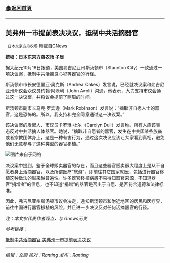 ###  [:house:返回首頁](https://github.com/ourhimalayas/txt)
---


## 美弗州一市提前表决决议，抵制中共活摘器官
` 日本东京方舟农场` [轉載自GNews](https://gnews.org/zh-hans/1604633/)

**撰稿：日本东京方舟农场 子辰**

据大纪元10月18日报道，美国弗吉尼亚州斯汤顿市（Staunton City）一致通过一项决议案，抵制中共活摘良心犯等器官的行径。

斯汤顿市市长安德里亚‧奥克斯（Andrea Oakes）发言说，已经就决议案和弗吉尼亚州州议会众议员约翰‧阿沃利（John Avoli）沟通，他表示，大力支持市议会通过这一决议案，并将议会提前了两周的时间。

斯汤顿市副市长马克‧罗宾逊（Mark Robinson）发言说：“摘取非自愿人士的器官，这是恐怖的。所以，我支持和完全同意通过这一决议案。”

该决议案的发起人、市议员卡罗琳‧杜尔（Carolyn Dull）发言称，所有人应该表态反对中共活摘人体器官。她说，“摘取非自愿者的器官，发生在中共国某些族裔或者宗教团体身上，这是一种有害行为，通过这次决议应该让大家看到真相，避免他们无意参与了这种类型的器官移植。”

![](https://assets.gnews.org/wp-content/uploads/2021/10/id13313265-Screen-Shot-2021-10-18-at-9.54.15-AM-600x400-1.png)图片来自于网络

决议案中提到，鉴于全球贩卖器官的存在，而且这些器官贩卖很大程度上是从不自愿者身上活摘器官，以及所谓医疗“旅游”，即前往其它国家就医，包括进行器官移植这种做法的越来越普遍性。许多器官移植病患不易得知器官来源，不知道器官“捐增者”的信息，也不知道“捐赠”的器官是否出于自愿、是否符合道德和法律标准。

因此，弗吉尼亚州斯汤顿市议会决定，通知斯汤顿市和附近地区的居民和医疗界，前往中国进行器官移植的风险，并且进一步决议反对任何活摘器官的行径。

*注：本文仅代表作者观点，与 Gnews无关*

*参考链接：*

[抵制中共活摘器官 美弗州一市提前表决决议](https://www.epochtimes.com/gb/21/10/18/n13311937.htm)

* * *

*编辑：文顺 校对：Ranting 发布：Ranting*
